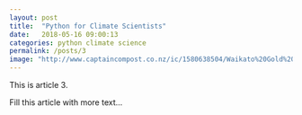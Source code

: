 ```yaml
---
layout: post
title:  "Python for Climate Scientists"
date:   2018-05-16 09:00:13
categories: python climate science
permalink: /posts/3
image: "http://www.captaincompost.co.nz/ic/1580638504/Waikato%20Gold%20Pebble.jpg"
---
```


This is article 3.

<!--more-->

Fill this article with more text...

